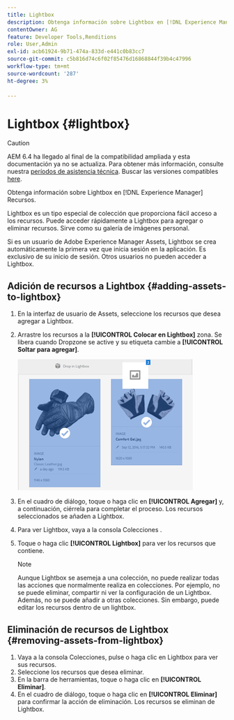 ```yaml
---
title: Lightbox
description: Obtenga información sobre Lightbox en [!DNL Experience Manager] Recursos.
contentOwner: AG
feature: Developer Tools,Renditions
role: User,Admin
exl-id: acb61924-9b71-474a-833d-e441c0b83cc7
source-git-commit: c5b816d74c6f02f85476d16868844f39b4c47996
workflow-type: tm+mt
source-wordcount: '287'
ht-degree: 3%

---
```


# Lightbox {#lightbox}

>[!CAUTION]
>
>AEM 6.4 ha llegado al final de la compatibilidad ampliada y esta documentación ya no se actualiza. Para obtener más información, consulte nuestra [períodos de asistencia técnica](https://helpx.adobe.com/es/support/programs/eol-matrix.html). Buscar las versiones compatibles [here](https://experienceleague.adobe.com/docs/).

Obtenga información sobre Lightbox en [!DNL Experience Manager] Recursos.

Lightbox es un tipo especial de colección que proporciona fácil acceso a los recursos. Puede acceder rápidamente a Lightbox para agregar o eliminar recursos. Sirve como su galería de imágenes personal.

Si es un usuario de Adobe Experience Manager Assets, Lightbox se crea automáticamente la primera vez que inicia sesión en la aplicación. Es exclusivo de su inicio de sesión. Otros usuarios no pueden acceder a Lightbox.

## Adición de recursos a Lightbox {#adding-assets-to-lightbox}

1. En la interfaz de usuario de Assets, seleccione los recursos que desea agregar a Lightbox.
1. Arrastre los recursos a la **[!UICONTROL Colocar en Lightbox]** zona. Se libera cuando Dropzone se active y su etiqueta cambie a **[!UICONTROL Soltar para agregar]**.

   ![add_to_lightbox](assets/add_to_lightbox.png)

1. En el cuadro de diálogo, toque o haga clic en **[!UICONTROL Agregar]** y, a continuación, ciérrela para completar el proceso. Los recursos seleccionados se añaden a Lightbox.
1. Para ver Lightbox, vaya a la consola Colecciones .
1. Toque o haga clic **[!UICONTROL Lightbox]** para ver los recursos que contiene.

   >[!NOTE]
   >
   >Aunque Lightbox se asemeja a una colección, no puede realizar todas las acciones que normalmente realiza en colecciones. Por ejemplo, no se puede eliminar, compartir ni ver la configuración de un Lightbox. Además, no se puede añadir a otras colecciones. Sin embargo, puede editar los recursos dentro de un lightbox.

## Eliminación de recursos de Lightbox {#removing-assets-from-lightbox}

1. Vaya a la consola Colecciones, pulse o haga clic en Lightbox para ver sus recursos.
1. Seleccione los recursos que desea eliminar.
1. En la barra de herramientas, toque o haga clic en **[!UICONTROL Eliminar]**.
1. En el cuadro de diálogo, toque o haga clic en **[!UICONTROL Eliminar]** para confirmar la acción de eliminación. Los recursos se eliminan de Lightbox.
